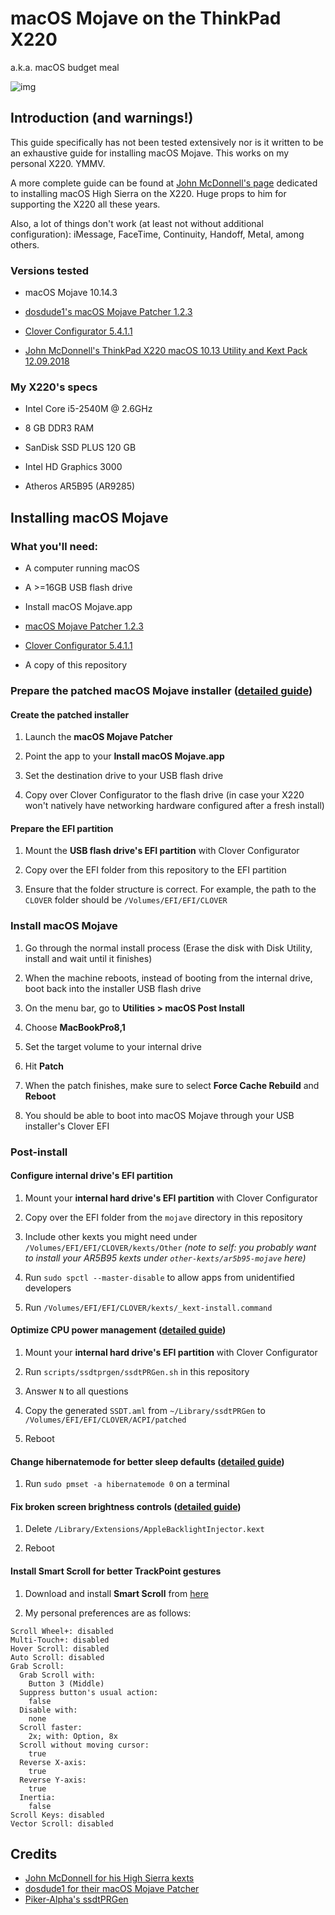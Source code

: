 # macOS Mojave on the ThinkPad X220

a.k.a. macOS budget meal

![img][img]

## Introduction (and warnings!)

This guide specifically has not been tested extensively nor is it written to be an exhaustive guide for installing macOS Mojave. This works on my personal X220. YMMV.

A more complete guide can be found at [John McDonnell's page][mcdonnell] dedicated to installing macOS High Sierra on the X220. Huge props to him for supporting the X220 all these years.

Also, a lot of things don't work (at least not without additional configuration): iMessage, FaceTime, Continuity, Handoff, Metal, among others.

### Versions tested

* macOS Mojave 10.14.3

* [dosdude1's macOS Mojave Patcher 1.2.3][dosdude1]

* [Clover Configurator 5.4.1.1][clover-configurator]

* [John McDonnell's ThinkPad X220 macOS 10.13 Utility and Kext Pack 12.09.2018][mcdonnell]

### My X220's specs

* Intel Core i5-2540M @ 2.6GHz

* 8 GB DDR3 RAM

* SanDisk SSD PLUS 120 GB

* Intel HD Graphics 3000

* Atheros AR5B95 (AR9285)

## Installing macOS Mojave

### What you'll need:

* A computer running macOS

* A >=16GB USB flash drive

* Install macOS Mojave.app

* [macOS Mojave Patcher 1.2.3][dosdude1]

* [Clover Configurator 5.4.1.1][clover-configurator]

* A copy of this repository

### Prepare the patched macOS Mojave installer ([detailed guide][dosdude1])

#### Create the patched installer

1. Launch the **macOS Mojave Patcher**

2. Point the app to your **Install macOS Mojave.app**

3. Set the destination drive to your USB flash drive

4. Copy over Clover Configurator to the flash drive (in case your X220 won't natively have networking hardware configured after a fresh install)

#### Prepare the EFI partition

1. Mount the **USB flash drive's EFI partition** with Clover Configurator

2. Copy over the EFI folder from this repository to the EFI partition

3. Ensure that the folder structure is correct. For example, the path to the `CLOVER` folder should be `/Volumes/EFI/EFI/CLOVER`

### Install macOS Mojave

1. Go through the normal install process (Erase the disk with Disk Utility, install and wait until it finishes)

2. When the machine reboots, instead of booting from the internal drive, boot back into the installer USB flash drive

3. On the menu bar, go to **Utilities > macOS Post Install**

4. Choose **MacBookPro8,1**

5. Set the target volume to your internal drive

6. Hit **Patch**

7. When the patch finishes, make sure to select **Force Cache Rebuild** and **Reboot**

8. You should be able to boot into macOS Mojave through your USB installer's Clover EFI

### Post-install

#### Configure internal drive's EFI partition

1. Mount your **internal hard drive's EFI partition** with Clover Configurator

2. Copy over the EFI folder from the `mojave` directory in this repository

3. Include other kexts you might need under `/Volumes/EFI/EFI/CLOVER/kexts/Other` _(note to self: you probably want to install your AR5B95 kexts under `other-kexts/ar5b95-mojave` here)_

4. Run `sudo spctl --master-disable` to allow apps from unidentified developers

5. Run `/Volumes/EFI/EFI/CLOVER/kexts/_kext-install.command`

#### Optimize CPU power management ([detailed guide][mcdonnell])

1. Mount your **internal hard drive's EFI partition** with Clover Configurator

2. Run `scripts/ssdtprgen/ssdtPRGen.sh` in this repository

3. Answer `N` to all questions

4. Copy the generated `SSDT.aml` from `~/Library/ssdtPRGen` to `/Volumes/EFI/EFI/CLOVER/ACPI/patched`

5. Reboot

#### Change hibernatemode for better sleep defaults ([detailed guide][mcdonnell])

1. Run `sudo pmset -a hibernatemode 0` on a terminal

#### Fix broken screen brightness controls ([detailed guide][mcdonnell])

1. Delete `/Library/Extensions/AppleBacklightInjector.kext`

2. Reboot

#### Install Smart Scroll for better TrackPoint gestures

1. Download and install **Smart Scroll** from [here][smartscroll]

2. My personal preferences are as follows:

```
Scroll Wheel+: disabled
Multi-Touch+: disabled
Hover Scroll: disabled
Auto Scroll: disabled
Grab Scroll:
  Grab Scroll with:
    Button 3 (Middle)
  Suppress button's usual action:
    false
  Disable with:
    none
  Scroll faster:
    2x; with: Option, 8x
  Scroll without moving cursor:
    true
  Reverse X-axis:
    true
  Reverse Y-axis:
    true
  Inertia:
    false
Scroll Keys: disabled
Vector Scroll: disabled
```

## Credits

* [John McDonnell for his High Sierra kexts][mcdonnell]
* [dosdude1 for their macOS Mojave Patcher][dosdude1]
* [Piker-Alpha's ssdtPRGen][ssdtprgen]

[mcdonnell]: http://x220.mcdonnelltech.com
[dosdude1]: http://dosdude1.com/mojave/
[ssdtprgen]: https://github.com/Piker-Alpha/ssdtPRGen.sh
[clover-configurator]: https://mackie100projects.altervista.org/download-clover-configurator/
[smartscroll]: https://www.marcmoini.com/sx_en.html
[img]: https://i.imgur.com/MKHYxM6.jpg
